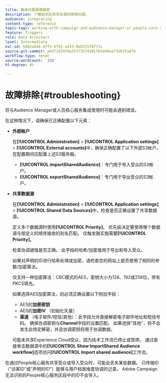 ```yaml
---
title: 集成问题疑难解答
description: 了解如何在共享资源时排除问题。
audience: integrating
content-type: reference
topic-tags: working-with-campaign-and-audience-manager-or-people-core-service
feature: Triggers
role: Data Architect
level: Intermediate
exl-id: 5882ada6-dff4-4fd1-a433-0eb31570f73c
source-git-commit: a6471d2970a55373574301fb5d49ee73103fa870
workflow-type: tm+mt
source-wordcount: '350'
ht-degree: 0%

---
```


# 故障排除{#troubleshooting}

将与Audience Manager或人员核心服务集成使用时可能会遇到错误。

在这种情况下，请确保已正确配置以下元素：

* **外部帐户**

  在&#x200B;**[!UICONTROL Administration]** > **[!UICONTROL Application settings]** > **[!UICONTROL External accounts]**&#x200B;中，确保正确配置了以下外部S3帐户。 在配置期间应配置上述S3服务器。

   * **[!UICONTROL importSharedAudience]**：专门用于导入受众的S3帐户。
   * **[!UICONTROL exportSharedAudience]**：专门用于导出受众的S3帐户。

* **共享数据源**

  在&#x200B;**[!UICONTROL Administration]** > **[!UICONTROL Application settings]** > **[!UICONTROL Shared Data Sources]**&#x200B;中，检查是否正确设置了共享数据源。

  定义多个数据源时使用&#x200B;**[!UICONTROL Priority]**。 优先级决定要使用哪个数据源与按定义的顺序接收的别名匹配。 仅触发器实施需要&#x200B;**[!UICONTROL Priority]**。

  检查协调键值是否正确。 此字段的哈希/加密值用于导出和导入受众。

  如果对声明的ID进行哈希处理或加密，请检查您的网站上是否使用了相同的参数/加密算法。

  仅支持一种加密算法：CBC模式的AES，密钥大小为128、192或256位，带有PKCS填充。

  如果选择AES加密算法，则必须正确设置以下附加字段：

   * AES的&#x200B;**加密密钥**
   * AES的&#x200B;**加密IV** （初始化矢量）
   * **渠道** （电子邮件/短信/其他）：此字段允许直接解密电子邮件地址和短信号码。 确保协调密钥与&#x200B;**Channel**&#x200B;字段的设置匹配。 如果选择“其他”，将不会发生此特定解密，并且协调密钥将用于协调数据。

  可能未共享Experience Cloud受众，因为技术工作流已停止或暂停。 通过直接单击数据源中的&#x200B;**[!UICONTROL Show ImportShared Audience workflow]**&#x200B;选项访问&#x200B;**[!UICONTROL Import shared audience]**&#x200B;工作流。

在通过People核心服务共享受众或导入受众时，可能会丢失某些数据。 只传输ID（“访客ID”或“声明的ID”）能够与用户档案维度协调的记录。 Adobe Campaign无法识别的People核心服务区段中的ID不会导入。
